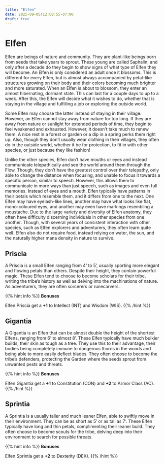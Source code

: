 ```yaml
---
title: "Elfen"
date: 2025-09-05T12:08:55-07:00
draft: true
---
```


# Elfen
Elfen are beings of nature and community. They are plant-like beings born from seeds that take years to sprout. These young are called Saphalin, and only after a decade do they begin to show signs of what type of Elfen they will become. An Elfen is only considered an adult once it blossoms. This is different for every Elfen, but is almost always accompanied by petal-like structures growing on their body and their colors becoming much brighter and more saturated. When an Elfen is about to blossom, they enter an almost hibernating, dormant state. This can last for a couple days to up to a week. After this, the Elfen will decide what it wishes to do, whether that is staying in the village and fulfilling a job or exploring the outside world.

Some Elfen may choose the latter instead of staying in their village. However, an Elfen cannot stay away from nature for too long. If they are away from nature or sunlight for extended periods of time, they begin to feel weakened and exhausted. However, it doesn’t take much to renew them. A nice rest in a forest or garden or a dip in a spring perks them right up. Also, though they don’t usually wear clothing in their villages, they often do in the outside world, whether it be for protection, to fit in with other species, or just because they like fashion!

Unlike the other species, Elfen don’t have mouths or eyes and instead communicate telepathically and see the world around them through the Flow. Though, they don’t have the greatest control over their telepathy, only able to change the distance when focusing, and unable to focus it towards a specific person, similar to speech. However, this allows them to communicate in more ways than just speech, such as images and even full memories. Instead of eyes and a mouth, Elfen typically have patterns in their petals which resemble them, and it differs from one to the next. One Elfen may have eyelash-like lines, another may have what looks like flat, mono-coloured eyes, and another may even have markings resembling a moustache. Due to the large variety and diversity of Elfen anatomy, they often have difficulty discerning individuals in other species from one another. Though, with several years of consistent interaction with other species, such as Elfen explorers and adventurers, they often learn quite well. Elfen also do not require food, instead relying on water, the sun, and the naturally higher mana density in nature to survive.

## Priscia
A Priscia is a small Elfen ranging from 4’ to 5’, usually sporting more elegant and flowing petals than others. Despite their height, they contain powerful magic. These Elfen tend to choose to become scholars for their tribe, writing the tribe’s history as well as delving into the machinations of nature. As adventurers, they are often sorcerers or runecarvers.

{{% hint info %}}
**Bonuses**

Elfen Priscia get a **+1** to Intellect (INT) and Wisdom (WIS).
{{% /hint %}}

## Gigantia
A Gigantia is an Elfen that can be almost double the height of the shortest Elfens, ranging from 6’ to almost 8’. These Elfen typically have much bulkier builds, their skin as tough as a tree. They use this to their advantage, their bodies being completely immune to dangerous thorns in the woods and being able to more easily deflect blades. They often choose to become the tribe’s defenders, protecting the Garden where the seeds sprout from unwanted pests and threats.

{{% hint info %}}
**Bonuses**

Elfen Gigantia get a **+1** to Constitution (CON) and **+2** to Armor Class (AC).
{{% /hint %}}

## Sprintia
A Sprintia is a usually taller and much leaner Elfen, able to swiftly move in their environment. They can be as short as 5’ or as tall as 7’. These Elfen typically have long and thin petals, complimenting their leaner build. They often choose to become scouts for the tribe, delving deep into their environment to search for possible threats.

{{% hint info %}}
**Bonuses**

Elfen Sprintia get a **+2** to Dexterity (DEX).
{{% /hint %}}